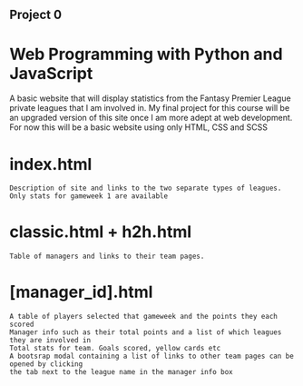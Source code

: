## Project 0

# Web Programming with Python and JavaScript

A basic website that will display statistics from the 
Fantasy Premier League private leagues that I am involved in.
My final project for this course will be an upgraded version of this site once
I am more adept at web development. For now this will be a basic website using
only HTML, CSS and SCSS

# index.html

    Description of site and links to the two separate types of leagues.
    Only stats for gameweek 1 are available

# classic.html + h2h.html

    Table of managers and links to their team pages.

# [manager_id].html

    A table of players selected that gameweek and the points they each scored
    Manager info such as their total points and a list of which leagues they are involved in
    Total stats for team. Goals scored, yellow cards etc
    A bootsrap modal containing a list of links to other team pages can be opened by clicking
    the tab next to the league name in the manager info box

